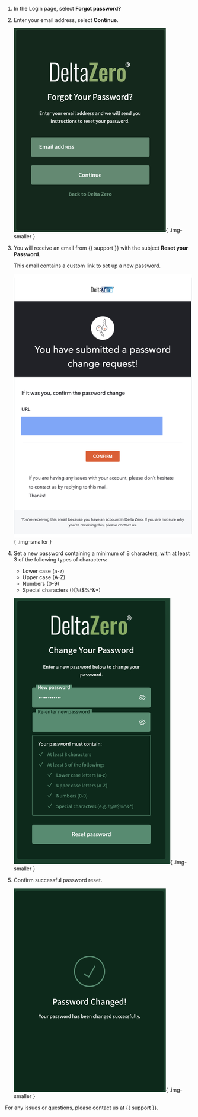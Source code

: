 1. In the Login page, select **Forgot password?**

2. Enter your email address, select **Continue**.

    ![Forgot your password?](../_assets/media/screenshots/users/forgot-password.png){ .img-smaller }

3. You will receive an email from {{ support }} with the subject **Reset your Password**. 
    
    This email contains a custom link to set up a new password.

    ![Reset your password](../_assets/media/screenshots/users/submitted-pw-reset.png){ .img-smaller }

4. Set a new password containing a minimum of 8 characters, with at least 3 of the following types of characters:
    - Lower case (a-z)
    - Upper case (A-Z)
    - Numbers (0-9)
    - Special characters (!@#$%^&*)

    ![Change your password](../_assets/media/screenshots/users/change-your-password.png){ .img-smaller }

5. Confirm successful password reset.

    ![Password changed](../_assets/media/screenshots/users/password-changed.png){ .img-smaller }

For any issues or questions, please contact us at {{ support }}.